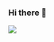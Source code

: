 ### Hi there 👋
<img src="https://capsule-render.vercel.app/api?type=shark&color=BDBDC8&height=150&section=header&text=Taein's%20Github&fontSize=20" />
<!--
**taein111/taein111** is a ✨ _special_ ✨ repository because its `README.md` (this file) appears on your GitHub profile.

Here are some ideas to get you started:

- 🔭 I’m currently working on ...
- 🌱 I’m currently learning ...
- 👯 I’m looking to collaborate on ...
- 🤔 I’m looking for help with ...
- 💬 Ask me about ...
- 📫 How to reach me: ...
- 😄 Pronouns: ...
- ⚡ Fun fact: ...
-->
